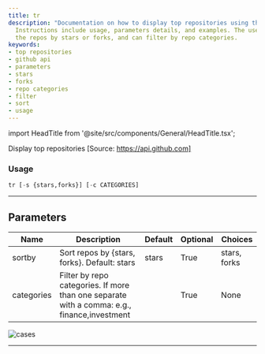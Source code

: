 ```yaml
---
title: tr
description: "Documentation on how to display top repositories using the GitHub API."
  Instructions include usage, parameters details, and examples. The user can sort
  the repos by stars or forks, and can filter by repo categories.
keywords:
- top repositories
- github api
- parameters
- stars
- forks
- repo categories
- filter
- sort
- usage
---
```


import HeadTitle from '@site/src/components/General/HeadTitle.tsx';

<HeadTitle title="alt/oss/tr - Reference | OpenBB Terminal Docs" />

Display top repositories [Source: https://api.github.com]

### Usage

```python
tr [-s {stars,forks}] [-c CATEGORIES]
```

---

## Parameters

| Name | Description | Default | Optional | Choices |
| ---- | ----------- | ------- | -------- | ------- |
| sortby | Sort repos by {stars, forks}. Default: stars | stars | True | stars, forks |
| categories | Filter by repo categories. If more than one separate with a comma: e.g., finance,investment |  | True | None |

![cases](https://user-images.githubusercontent.com/46355364/153897646-99e4f73f-be61-4ed7-a31d-58e8695e7c50.png)

---
